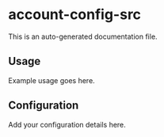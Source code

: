 # account-config-src

This is an auto-generated documentation file.

## Usage

Example usage goes here.

## Configuration

Add your configuration details here.